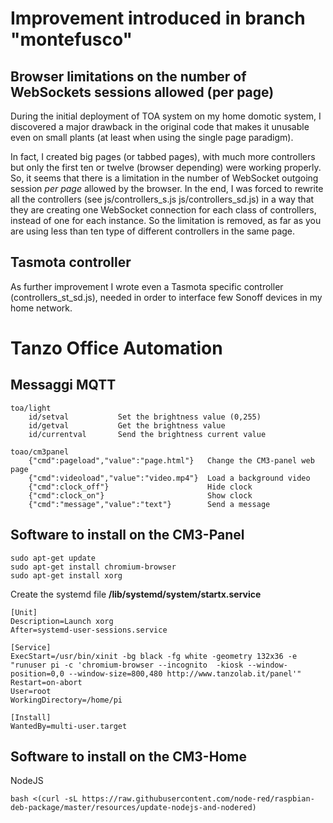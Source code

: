 # Improvement introduced in branch "montefusco"

## Browser limitations on the number of WebSockets sessions allowed (per page)

During the initial deployment of TOA system on my home domotic system, I discovered a major drawback in the original code that makes it unusable even on small plants (at least when using the single page paradigm).

In fact, I created big pages (or tabbed pages), with much more controllers but only the first ten or twelve (browser depending) were working properly.
So, it seems that there is a limitation in the number of WebSocket outgoing session *per page* allowed by the browser.
In the end, I was forced to rewrite all the controllers (see js/controllers_s.js js/controllers_sd.js) in a way that they are creating one WebSocket connection for each class of controllers, instead of one for each instance.
So the limitation is removed, as far as you are using less than ten type of different controllers in the same page.

## Tasmota controller

As further improvement I wrote even a Tasmota specific controller (controllers_st_sd.js), needed in order to interface few Sonoff devices in my home network.


# Tanzo Office Automation 


## Messaggi MQTT

	toa/light
		id/setval			Set the brightness value (0,255)
		id/getval			Get the brightness value
		id/currentval		Send the brightness current value
		
	toao/cm3panel
		{"cmd":pageload","value":"page.html"}	Change the CM3-panel web page
		{"cmd":videoload","value":"video.mp4"}	Load a background video
		{"cmd":clock_off"}						Hide clock
		{"cmd":clock_on"}						Show clock
		{"cmd":"message","value":"text"}		Send a message

## Software to install on the CM3-Panel

	sudo apt-get update
	sudo apt-get install chromium-browser
	sudo apt-get install xorg

Create the systemd file __/lib/systemd/system/startx.service__

	[Unit]
	Description=Launch xorg
	After=systemd-user-sessions.service
	
	[Service]
	ExecStart=/usr/bin/xinit -bg black -fg white -geometry 132x36 -e "runuser pi -c 'chromium-browser --incognito  -kiosk --window-position=0,0 --window-size=800,480 http://www.tanzolab.it/panel'"
	Restart=on-abort
	User=root
	WorkingDirectory=/home/pi
	
	[Install]
	WantedBy=multi-user.target
	

## Software to install on the CM3-Home

NodeJS

```
bash <(curl -sL https://raw.githubusercontent.com/node-red/raspbian-deb-package/master/resources/update-nodejs-and-nodered)
```
